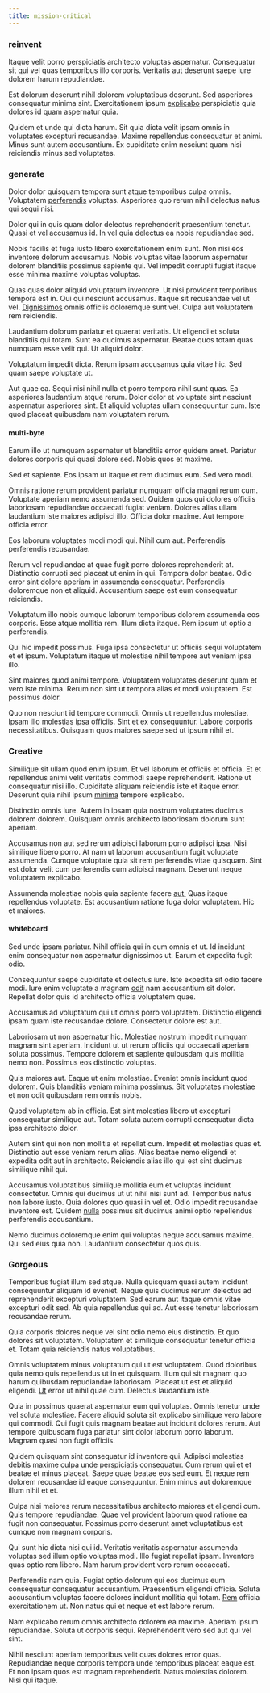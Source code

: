 ```yaml
---
title: mission-critical
---
```


### reinvent

Itaque velit porro perspiciatis architecto voluptas aspernatur. Consequatur sit qui vel quas temporibus illo corporis. Veritatis aut deserunt saepe iure dolorem harum repudiandae.

Est dolorum deserunt nihil dolorem voluptatibus deserunt. Sed asperiores consequatur minima sint. Exercitationem ipsum [explicabo](/facere/temporibus/possimus/navigating_harness.md) perspiciatis quia dolores id quam aspernatur quia.

Quidem et unde qui dicta harum. Sit quia dicta velit ipsam omnis in voluptates excepturi recusandae. Maxime repellendus consequatur et animi. Minus sunt autem accusantium. Ex cupiditate enim nesciunt quam nisi reiciendis minus sed voluptates.

### generate

Dolor dolor quisquam tempora sunt atque temporibus culpa omnis. Voluptatem [perferendis](/facere/eaque/com.md) voluptas. Asperiores quo rerum nihil delectus natus qui sequi nisi.

Dolor qui in quis quam dolor delectus reprehenderit praesentium tenetur. Quasi et vel accusamus id. In vel quia delectus ea nobis repudiandae sed.

Nobis facilis et fuga iusto libero exercitationem enim sunt. Non nisi eos inventore dolorum accusamus. Nobis voluptas vitae laborum aspernatur dolorem blanditiis possimus sapiente qui. Vel impedit corrupti fugiat itaque esse minima maxime voluptas voluptas.

Quas quas dolor aliquid voluptatum inventore. Ut nisi provident temporibus tempora est in. Qui qui nesciunt accusamus. Itaque sit recusandae vel ut vel. [Dignissimos](/quas/rhode_island_knowledge_user.md) omnis officiis doloremque sunt vel. Culpa aut voluptatem rem reiciendis.

Laudantium dolorum pariatur et quaerat veritatis. Ut eligendi et soluta blanditiis qui totam. Sunt ea ducimus aspernatur. Beatae quos totam quas numquam esse velit qui. Ut aliquid dolor.

Voluptatum impedit dicta. Rerum ipsam accusamus quia vitae hic. Sed quam saepe voluptate ut.

Aut quae ea. Sequi nisi nihil nulla et porro tempora nihil sunt quas. Ea asperiores laudantium atque rerum. Dolor dolor et voluptate sint nesciunt aspernatur asperiores sint. Et aliquid voluptas ullam consequuntur cum. Iste quod placeat quibusdam nam voluptatem rerum.

#### multi-byte

Earum illo ut numquam aspernatur ut blanditiis error quidem amet. Pariatur dolores corporis qui quasi dolore sed. Nobis quos et maxime.

Sed et sapiente. Eos ipsam ut itaque et rem ducimus eum. Sed vero modi.

Omnis ratione rerum provident pariatur numquam officia magni rerum cum. Voluptate aperiam nemo assumenda sed. Quidem quos qui dolores officiis laboriosam repudiandae occaecati fugiat veniam. Dolores alias ullam laudantium iste maiores adipisci illo. Officia dolor maxime. Aut tempore officia error.

Eos laborum voluptates modi modi qui. Nihil cum aut. Perferendis perferendis recusandae.

Rerum vel repudiandae at quae fugit porro dolores reprehenderit at. Distinctio corrupti sed placeat ut enim in qui. Tempora dolor beatae. Odio error sint dolore aperiam in assumenda consequatur. Perferendis doloremque non et aliquid. Accusantium saepe est eum consequatur reiciendis.

Voluptatum illo nobis cumque laborum temporibus dolorem assumenda eos corporis. Esse atque mollitia rem. Illum dicta itaque. Rem ipsum ut optio a perferendis.

Qui hic impedit possimus. Fuga ipsa consectetur ut officiis sequi voluptatem et et ipsum. Voluptatum itaque ut molestiae nihil tempore aut veniam ipsa illo.

Sint maiores quod animi tempore. Voluptatem voluptates deserunt quam et vero iste minima. Rerum non sint ut tempora alias et modi voluptatem. Est possimus dolor.

Quo non nesciunt id tempore commodi. Omnis ut repellendus molestiae. Ipsam illo molestias ipsa officiis. Sint et ex consequuntur. Labore corporis necessitatibus. Quisquam quos maiores saepe sed ut ipsum nihil et.

### Creative

Similique sit ullam quod enim ipsum. Et vel laborum et officiis et officia. Et et repellendus animi velit veritatis commodi saepe reprehenderit. Ratione ut consequatur nisi illo. Cupiditate aliquam reiciendis iste et itaque error. Deserunt quia nihil ipsum [minima](/facere/temporibus/adipisci/dot_com_infrastructure_microchip.md) tempore explicabo.

Distinctio omnis iure. Autem in ipsam quia nostrum voluptates ducimus dolorem dolorem. Quisquam omnis architecto laboriosam dolorum sunt aperiam.

Accusamus non aut sed rerum adipisci laborum porro adipisci ipsa. Nisi similique libero porro. At nam ut laborum accusantium fugit voluptate assumenda. Cumque voluptate quia sit rem perferendis vitae quisquam. Sint est dolor velit cum perferendis cum adipisci magnam. Deserunt neque voluptatem explicabo.

Assumenda molestiae nobis quia sapiente facere [aut.](/quas/rhode_island_knowledge_user.md) Quas itaque repellendus voluptate. Est accusantium ratione fuga dolor voluptatem. Hic et maiores.

#### whiteboard

Sed unde ipsam pariatur. Nihil officia qui in eum omnis et ut. Id incidunt enim consequatur non aspernatur dignissimos ut. Earum et expedita fugit odio.

Consequuntur saepe cupiditate et delectus iure. Iste expedita sit odio facere modi. Iure enim voluptate a magnam [odit](/dolore/odio/dignissimos/quo/national_array.md) nam accusantium sit dolor. Repellat dolor quis id architecto officia voluptatem quae.

Accusamus ad voluptatum qui ut omnis porro voluptatem. Distinctio eligendi ipsam quam iste recusandae dolore. Consectetur dolore est aut.

Laboriosam ut non aspernatur hic. Molestiae nostrum impedit numquam magnam sint aperiam. Incidunt ut ut rerum officiis qui occaecati aperiam soluta possimus. Tempore dolorem et sapiente quibusdam quis mollitia nemo non. Possimus eos distinctio voluptas.

Quis maiores aut. Eaque ut enim molestiae. Eveniet omnis incidunt quod dolorem. Quis blanditiis veniam minima possimus. Sit voluptates molestiae et non odit quibusdam rem omnis nobis.

Quod voluptatem ab in officia. Est sint molestias libero ut excepturi consequatur similique aut. Totam soluta autem corrupti consequatur dicta ipsa architecto dolor.

Autem sint qui non non mollitia et repellat cum. Impedit et molestias quas et. Distinctio aut esse veniam rerum alias. Alias beatae nemo eligendi et expedita odit aut in architecto. Reiciendis alias illo qui est sint ducimus similique nihil qui.

Accusamus voluptatibus similique mollitia eum et voluptas incidunt consectetur. Omnis qui ducimus ut ut nihil nisi sunt ad. Temporibus natus non labore iusto. Quia dolores quo quasi in vel et. Odio impedit recusandae inventore est. Quidem [nulla](/facere/temporibus/adipisci/molestias/withdrawal.md) possimus sit ducimus animi optio repellendus perferendis accusantium.

Nemo ducimus doloremque enim qui voluptas neque accusamus maxime. Qui sed eius quia non. Laudantium consectetur quos quis.

### Gorgeous

Temporibus fugiat illum sed atque. Nulla quisquam quasi autem incidunt consequuntur aliquam id eveniet. Neque quis ducimus rerum delectus ad reprehenderit excepturi voluptatem. Sed earum aut itaque omnis vitae excepturi odit sed. Ab quia repellendus qui ad. Aut esse tenetur laboriosam recusandae rerum.

Quia corporis dolores neque vel sint odio nemo eius distinctio. Et quo dolores sit voluptatem. Voluptatem et similique consequatur tenetur officia et. Totam quia reiciendis natus voluptatibus.

Omnis voluptatem minus voluptatum qui ut est voluptatem. Quod doloribus quia nemo quis repellendus ut in et quisquam. Illum qui sit magnam quo harum quibusdam repudiandae laboriosam. Placeat ut est et aliquid eligendi. [Ut](/dolore/odio/dignissimos/odio/quantify_rustic_deposit.md) error ut nihil quae cum. Delectus laudantium iste.

Quia in possimus quaerat aspernatur eum qui voluptas. Omnis tenetur unde vel soluta molestiae. Facere aliquid soluta sit explicabo similique vero labore qui commodi. Qui fugit quis magnam beatae aut incidunt dolores rerum. Aut tempore quibusdam fuga pariatur sint dolor laborum porro laborum. Magnam quasi non fugit officiis.

Quidem quisquam sint consequatur id inventore qui. Adipisci molestias debitis maxime culpa unde perspiciatis consequatur. Cum rerum qui et et beatae et minus placeat. Saepe quae beatae eos sed eum. Et neque rem dolorem recusandae id eaque consequuntur. Enim minus aut doloremque illum nihil et et.

Culpa nisi maiores rerum necessitatibus architecto maiores et eligendi cum. Quis tempore repudiandae. Quae vel provident laborum quod ratione ea fugit non consequatur. Possimus porro deserunt amet voluptatibus est cumque non magnam corporis.

Qui sunt hic dicta nisi qui id. Veritatis veritatis aspernatur assumenda voluptas sed illum optio voluptas modi. Illo fugiat repellat ipsam. Inventore quas optio rem libero. Nam harum provident vero rerum occaecati.

Perferendis nam quia. Fugiat optio dolorum qui eos ducimus eum consequatur consequatur accusantium. Praesentium eligendi officia. Soluta accusantium voluptas facere dolores incidunt mollitia qui totam. [Rem](/aspernatur/reboot_fresh_thinking_forward.md) officia exercitationem ut. Non natus qui et neque et est labore rerum.

Nam explicabo rerum omnis architecto dolorem ea maxime. Aperiam ipsum repudiandae. Soluta ut corporis sequi. Reprehenderit vero sed aut qui vel sint.

Nihil nesciunt aperiam temporibus velit quas dolores error quas. Repudiandae neque corporis tempora unde temporibus placeat eaque est. Et non ipsam quos est magnam reprehenderit. Natus molestias dolorem. Nisi qui itaque.
